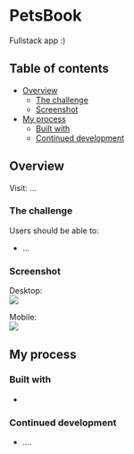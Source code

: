 # PetsBook

Fullstack app :)

## Table of contents

- [Overview](#overview)
  - [The challenge](#the-challenge)
  - [Screenshot](#screenshot)
- [My process](#my-process)
  - [Built with](#built-with)
  - [Continued development](#continued-development)

## Overview

Visit: ... 

### The challenge

Users should be able to:

- ... 

### Screenshot

Desktop:
<br>
![](./public/screenshot/....png)

Mobile:
<br>
![](./public/screenshot/....png)

## My process

### Built with

- 


### Continued development

- ....

